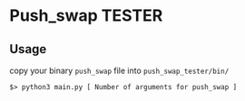 # Push_swap TESTER

## Usage
copy your binary `push_swap` file into `push_swap_tester/bin/`

`$> python3 main.py [ Number of arguments for push_swap ]`